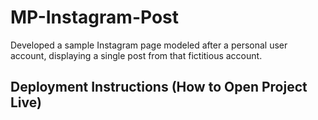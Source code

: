 # MP-Instagram-Post
  Developed a sample Instagram page modeled after a personal user account, displaying a single post from that fictitious account.

## Deployment Instructions (How to Open Project Live)
